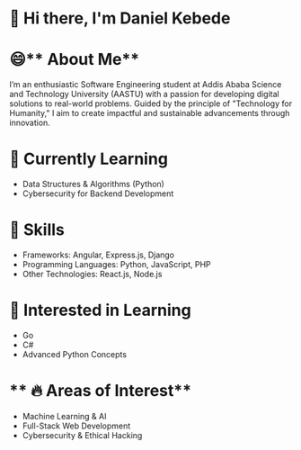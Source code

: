 # 👋 **Hi there, I'm Daniel  Kebede**

# 😄** About Me**

I’m an enthusiastic Software Engineering student at Addis Ababa Science and Technology University (AASTU) with a passion for developing digital solutions to real-world problems. Guided by the principle of "Technology for Humanity," I aim to create impactful and sustainable advancements through innovation.

# 🌱 **Currently Learning**
+ Data Structures & Algorithms (Python)
+ Cybersecurity for Backend Development
# **👀 Skills**
+ Frameworks: Angular, Express.js, Django
+ Programming Languages: Python, JavaScript, PHP
+ Other Technologies: React.js, Node.js
# 💞️ **Interested in Learning**
+ Go
+ C#
+ Advanced Python Concepts
# ** 🔥 Areas of Interest**
+ Machine Learning & AI
+ Full-Stack Web Development
+ Cybersecurity & Ethical Hacking
